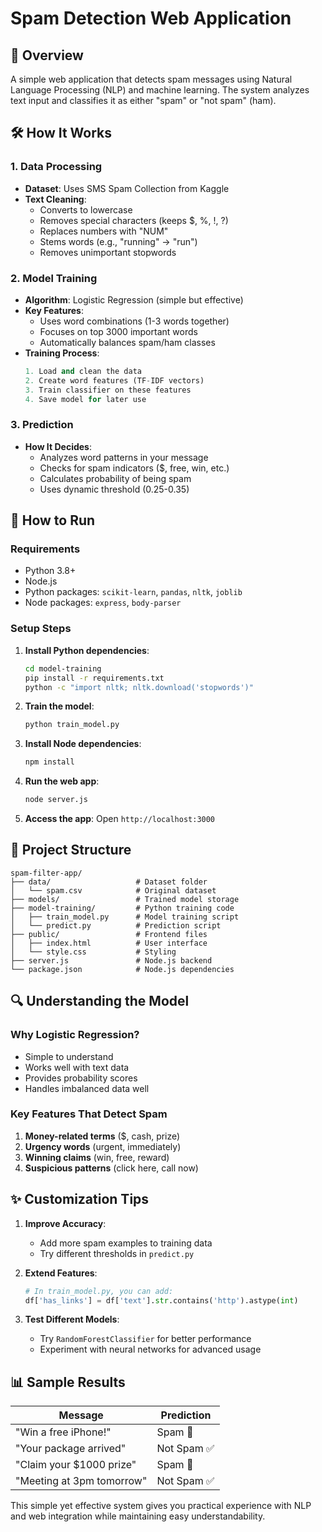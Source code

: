 # Spam Detection Web Application

## 📌 Overview

A simple web application that detects spam messages using Natural Language Processing (NLP) and machine learning. The system analyzes text input and classifies it as either "spam" or "not spam" (ham).

## 🛠️ How It Works

### 1. Data Processing

- **Dataset**: Uses SMS Spam Collection from Kaggle
- **Text Cleaning**:
  - Converts to lowercase
  - Removes special characters (keeps $, %, !, ?)
  - Replaces numbers with "NUM"
  - Stems words (e.g., "running" → "run")
  - Removes unimportant stopwords

### 2. Model Training

- **Algorithm**: Logistic Regression (simple but effective)
- **Key Features**:
  - Uses word combinations (1-3 words together)
  - Focuses on top 3000 important words
  - Automatically balances spam/ham classes
- **Training Process**:
  ```python
  1. Load and clean the data
  2. Create word features (TF-IDF vectors)
  3. Train classifier on these features
  4. Save model for later use
  ```

### 3. Prediction

- **How It Decides**:
  - Analyzes word patterns in your message
  - Checks for spam indicators ($, free, win, etc.)
  - Calculates probability of being spam
  - Uses dynamic threshold (0.25-0.35)

## 🚀 How to Run

### Requirements

- Python 3.8+
- Node.js
- Python packages: `scikit-learn`, `pandas`, `nltk`, `joblib`
- Node packages: `express`, `body-parser`

### Setup Steps

1. **Install Python dependencies**:

   ```bash
   cd model-training
   pip install -r requirements.txt
   python -c "import nltk; nltk.download('stopwords')"
   ```

2. **Train the model**:

   ```bash
   python train_model.py
   ```

3. **Install Node dependencies**:

   ```bash
   npm install
   ```

4. **Run the web app**:

   ```bash
   node server.js
   ```

5. **Access the app**: Open `http://localhost:3000`

## 📂 Project Structure

```
spam-filter-app/
├── data/                   # Dataset folder
│   └── spam.csv            # Original dataset
├── models/                 # Trained model storage
├── model-training/         # Python training code
│   ├── train_model.py      # Model training script
│   └── predict.py          # Prediction script
├── public/                 # Frontend files
│   ├── index.html          # User interface
│   └── style.css           # Styling
├── server.js               # Node.js backend
└── package.json            # Node.js dependencies
```

## 🔍 Understanding the Model

### Why Logistic Regression?

- Simple to understand
- Works well with text data
- Provides probability scores
- Handles imbalanced data well

### Key Features That Detect Spam

1. **Money-related terms** ($, cash, prize)
2. **Urgency words** (urgent, immediately)
3. **Winning claims** (win, free, reward)
4. **Suspicious patterns** (click here, call now)

## ✨ Customization Tips

1. **Improve Accuracy**:

   - Add more spam examples to training data
   - Try different thresholds in `predict.py`

2. **Extend Features**:

   ```python
   # In train_model.py, you can add:
   df['has_links'] = df['text'].str.contains('http').astype(int)
   ```

3. **Test Different Models**:
   - Try `RandomForestClassifier` for better performance
   - Experiment with neural networks for advanced usage

## 📊 Sample Results

| Message                   | Prediction  |
| ------------------------- | ----------- |
| "Win a free iPhone!"      | Spam 🚨     |
| "Your package arrived"    | Not Spam ✅ |
| "Claim your $1000 prize"  | Spam 🚨     |
| "Meeting at 3pm tomorrow" | Not Spam ✅ |

This simple yet effective system gives you practical experience with NLP and web integration while maintaining easy understandability.
